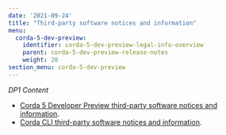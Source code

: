 ```yaml
---
date: '2021-09-24'
title: "Third-party software notices and information"
menu:
  corda-5-dev-preview:
    identifier: corda-5-dev-preview-legal-info-overview
    parent: corda-5-dev-preview-release-notes
    weight: 20
section_menu: corda-5-dev-preview
---
```


*DP1 Content*

* [Corda 5 Developer Preview third-party software notices and information](../../../../../en/platform/corda/5.0-dev-preview-1/legal-info/corda-5-dev-preview.md).
* [Corda CLI third-party software notices and information](../../../../../en/platform/corda/5.0-dev-preview-1/legal-info/corda-cli.md).
